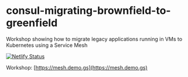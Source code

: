 # consul-migrating-brownfield-to-greenfield
Workshop showing how to migrate legacy applications running in VMs to Kubernetes using a Service Mesh

[![Netlify Status](https://api.netlify.com/api/v1/badges/c10338ee-ac2f-4015-bf9c-4982b6f7134d/deploy-status)](https://app.netlify.com/sites/silly-kare-e51a3e/deploys)

Workshop: [https://mesh.demo.gs](https://mesh.demo.gs)
